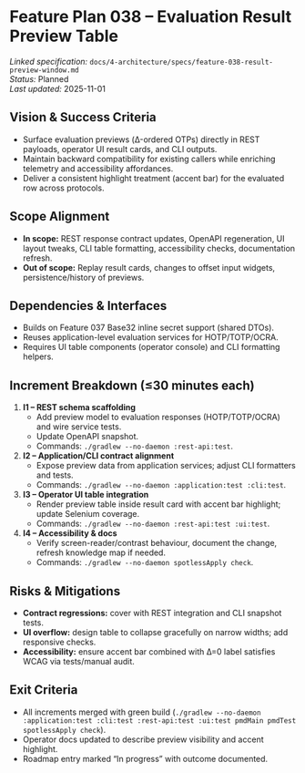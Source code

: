 # Feature Plan 038 – Evaluation Result Preview Table

_Linked specification:_ `docs/4-architecture/specs/feature-038-result-preview-window.md`  
_Status:_ Planned  
_Last updated:_ 2025-11-01

## Vision & Success Criteria
- Surface evaluation previews (Δ-ordered OTPs) directly in REST payloads, operator UI result cards, and CLI outputs.
- Maintain backward compatibility for existing callers while enriching telemetry and accessibility affordances.
- Deliver a consistent highlight treatment (accent bar) for the evaluated row across protocols.

## Scope Alignment
- **In scope:** REST response contract updates, OpenAPI regeneration, UI layout tweaks, CLI table formatting, accessibility checks, documentation refresh.
- **Out of scope:** Replay result cards, changes to offset input widgets, persistence/history of previews.

## Dependencies & Interfaces
- Builds on Feature 037 Base32 inline secret support (shared DTOs).  
- Reuses application-level evaluation services for HOTP/TOTP/OCRA.  
- Requires UI table components (operator console) and CLI formatting helpers.

## Increment Breakdown (≤30 minutes each)
1. **I1 – REST schema scaffolding**  
   - Add preview model to evaluation responses (HOTP/TOTP/OCRA) and wire service tests.  
   - Update OpenAPI snapshot.  
   - Commands: `./gradlew --no-daemon :rest-api:test`.
2. **I2 – Application/CLI contract alignment**  
   - Expose preview data from application services; adjust CLI formatters and tests.  
   - Commands: `./gradlew --no-daemon :application:test :cli:test`.
3. **I3 – Operator UI table integration**  
   - Render preview table inside result card with accent bar highlight; update Selenium coverage.  
   - Commands: `./gradlew --no-daemon :rest-api:test :ui:test`.
4. **I4 – Accessibility & docs**  
   - Verify screen-reader/contrast behaviour, document the change, refresh knowledge map if needed.  
   - Commands: `./gradlew --no-daemon spotlessApply check`.

## Risks & Mitigations
- **Contract regressions:** cover with REST integration and CLI snapshot tests.  
- **UI overflow:** design table to collapse gracefully on narrow widths; add responsive checks.  
- **Accessibility:** ensure accent bar combined with Δ=0 label satisfies WCAG via tests/manual audit.

## Exit Criteria
- All increments merged with green build (`./gradlew --no-daemon :application:test :cli:test :rest-api:test :ui:test pmdMain pmdTest spotlessApply check`).  
- Operator docs updated to describe preview visibility and accent highlight.  
- Roadmap entry marked “In progress” with outcome documented.
